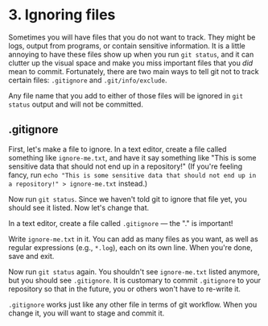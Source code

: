 # 3. Ignoring files

Sometimes you will have files that you do not want to track. They might be logs, output from programs, or contain sensitive information. It is a little
annoying to have these files show up when you run `git status`, and it can clutter up the visual space and make you miss important files that you *did* mean to
commit. Fortunately, there are two main ways to tell git not to track certain files: `.gitignore` and `.git/info/exclude`.

Any file name that you add to either of those files will be ignored in `git status` output and will not be committed.

## .gitignore

First, let's make a file to ignore. In a text editor, create a file called something like `ignore-me.txt`, and have it say something like "This is some
sensitive data that should not end up in a repository!" (If you're feeling fancy, run `echo "This is some sensitive data that should not end up in a
repository!" > ignore-me.txt` instead.)

Now run `git status`. Since we haven't told git to ignore that file yet, you should see it listed. Now let's change that.

In a text editor, create a file called `.gitignore` — the "." is important!

Write `ignore-me.txt` in it. You can add as many files as you want, as well as regular expressions (e.g., `*.log`), each on its own line. When you're done,
save and exit.

Now run `git status` again. You shouldn't see `ignore-me.txt` listed anymore, but you should see `.gitignore`. It is customary to commit `.gitignore` to your
repository so that in the future, you or others won't have to re-write it.

`.gitignore` works just like any other file in terms of git workflow. When you change it, you will want to stage and commit it.
